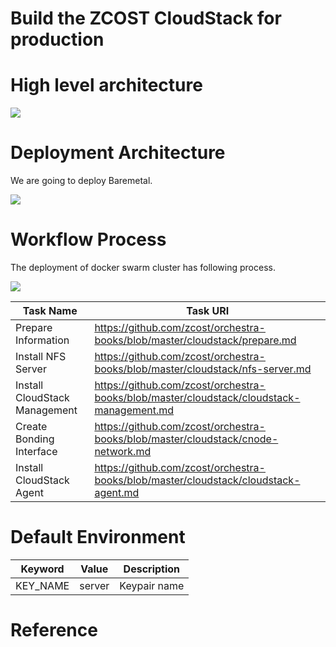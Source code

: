# Build the ZCOST CloudStack for production

# High level architecture

<img src="https://raw.githubusercontent.com/zcost/orchestra-books/master/cloudstack/architecture.png">

# Deployment Architecture
We are going to deploy Baremetal.

<img src="https://raw.githubusercontent.com/zcost/orchestra-books/master/cloudstack/deployment.png">

# Workflow Process

The deployment of docker swarm cluster has following process.

<img src="https://raw.githubusercontent.com/zcost/orchestra-books/master/cloudstack/workflow.png">

Task Name | Task URI
----        | ----
Prepare Information | https://github.com/zcost/orchestra-books/blob/master/cloudstack/prepare.md
Install NFS Server  | https://github.com/zcost/orchestra-books/blob/master/cloudstack/nfs-server.md
Install CloudStack Management | https://github.com/zcost/orchestra-books/blob/master/cloudstack/cloudstack-management.md
Create Bonding Interface | https://github.com/zcost/orchestra-books/blob/master/cloudstack/cnode-network.md
Install CloudStack Agent | https://github.com/zcost/orchestra-books/blob/master/cloudstack/cloudstack-agent.md


# Default Environment

Keyword | Value | Description
----    | ----  | ----
KEY_NAME   | server    | Keypair name


# Reference
